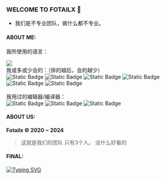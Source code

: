 ### WELCOME TO FOTAILX 👋
- 我们是不专业团队，做什么都不专业。
#### ABOUT ME:
我所使用的语言：
<div align="left">
  <img src="https://github-readme-stats.vercel.app/api/top-langs/?username=Baborllben&layout=compact&langs_count=6&text_color=fff&icon_color=0D1117&theme=black&bg_color=161B22&border_color=161B22" />
</div>
我或多或少会的：（排的越后，会的越少）
<span> 
  <br \>
  <img alt="Static Badge" src="https://img.shields.io/badge/python-3.11-orange?style=for-the-badge&logo=python&logoColor=orange"> 
  <img alt="Static Badge" src="https://img.shields.io/badge/PHP-8-red?style=for-the-badge&logo=PHP&logoColor=white"> 
  <img alt="Static Badge" src="https://img.shields.io/badge/the%20c%20programming%20language-blue?style=for-the-badge&logo=c&logoColor=white"> 
  <img alt="Static Badge" src="https://img.shields.io/badge/C++-blue?style=for-the-badge&logo=cplusplus&logoColor=white"> 
  <img alt="Static Badge" src="https://img.shields.io/badge/JAVASCRIPT-ES14-cyan?style=for-the-badge&logo=JAVASCRIPT&logoColor=cyan"> 
  <img alt="Static Badge" src="https://img.shields.io/badge/JAVA-11-yellow?style=for-the-badge&logo=JAVA&logoColor=yellown">
  <br \>
  <br \>
</span>
我用过的编辑器/编译器：
<span> 
  <br \>
  <img alt="Static Badge" src="https://img.shields.io/badge/visual%20studio-2019-indigo?style=for-the-badge&logo=visual%20studio&logoColor=indigo"> 
  <img alt="Static Badge" src="https://img.shields.io/badge/sublimetext-3-lightgray?style=for-the-badge&logo=sublime-text&logoColor=orange"> 
  <img alt="Static Badge" src="https://img.shields.io/badge/intellij%20idea-2021.2.3-deepgray?style=for-the-badge&logo=intellij%20idea&logoColor=black"> 
</span>

#### ABOUT US:
**Fotailx ©️ 2020 ~ 2024**
> 这就是我们的团队
> 只有3个人。
> 没什么好看的

#### FINAL:
[![Typing SVG](https://readme-typing-svg.herokuapp.com?font=Fira+Code&pause=1000&color=231AF7&repeat=false&random=false&width=435&lines=Tomorrow+will+be+better+than+today;%E8%99%BD%E7%84%B6%E6%AF%8F%E4%B8%80%E5%A4%A9%E9%83%BD%E5%BE%88%E6%99%AE%E9%80%9A%E3%80%82;But+don't+forget+your+original+intention;%E4%BD%86%E6%98%AF%E4%B8%8D%E8%A6%81%E5%BF%98%E8%AE%B0%E4%BD%A0%E7%9A%84%E5%88%9D%E8%A1%B7%E3%80%82;The+night+is+young;%E7%8E%B0%E5%9C%A8%E4%B8%8D%E7%AE%97%E5%A4%AA%E6%99%9A%E3%80%82;We+still+have+a+chance;%E6%88%91%E4%BB%AC%E8%BF%98%E6%9C%89%E6%9C%BA%E4%BC%9A%E3%80%82;Teenager%2C+go+follow+your+dreams;%E5%B9%B4%E8%BD%BB%E4%BA%BA%EF%BC%8C%E5%8E%BB%E8%BF%BD%E9%9A%8F%E4%BD%A0%E7%9A%84%E6%9C%AC%E5%BF%83%E5%90%A7%E3%80%82;There+is+no+end+to+learning%2C+and+turning+back+is+the+shore;%E5%AD%A6%E6%B5%B7%E6%97%A0%E6%B6%AF%EF%BC%8C%E5%9B%9E%E5%A4%B4%E6%98%AF%E5%B2%B8%EF%BC%88%E5%B0%8F%E5%A3%B0%EF%BC%89)](https://git.io/typing-svg)
<!--
**Baborllben/Baborllben** is a ✨ _special_ ✨ repository because its `README.md` (this file) appears on your GitHub profile.

Here are some ideas to get you started:

- 🔭 I’m currently working on ...
- 🌱 I’m currently learning ...
- 👯 I’m looking to collaborate on ...
- 🤔 I’m looking for help with ...
- 💬 Ask me about ...
- 📫 How to reach me: ...
- 😄 Pronouns: ...
- ⚡ Fun fact: ...
-->
